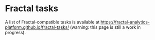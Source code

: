 # Fractal tasks

A list of Fractal-compatible tasks is available at https://fractal-analytics-platform.github.io/fractal-tasks/ (warning: this page is still a work in progress).
